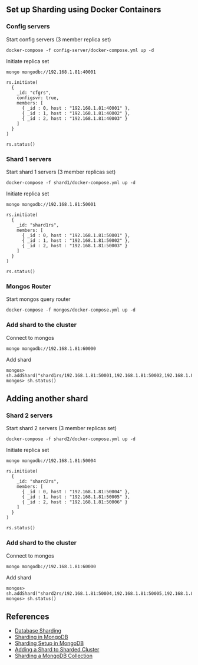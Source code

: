 ## Set up Sharding using Docker Containers

### Config servers

Start config servers (3 member replica set)

```
docker-compose -f config-server/docker-compose.yml up -d
```

Initiate replica set

```
mongo mongodb://192.168.1.81:40001
```

```
rs.initiate(
  {
    _id: "cfgrs",
    configsvr: true,
    members: [
      { _id : 0, host : "192.168.1.81:40001" },
      { _id : 1, host : "192.168.1.81:40002" },
      { _id : 2, host : "192.168.1.81:40003" }
    ]
  }
)

rs.status()
```

### Shard 1 servers

Start shard 1 servers (3 member replicas set)

```
docker-compose -f shard1/docker-compose.yml up -d
```

Initiate replica set

```
mongo mongodb://192.168.1.81:50001
```

```
rs.initiate(
  {
    _id: "shard1rs",
    members: [
      { _id : 0, host : "192.168.1.81:50001" },
      { _id : 1, host : "192.168.1.81:50002" },
      { _id : 2, host : "192.168.1.81:50003" }
    ]
  }
)

rs.status()
```

### Mongos Router

Start mongos query router

```
docker-compose -f mongos/docker-compose.yml up -d
```

### Add shard to the cluster

Connect to mongos

```
mongo mongodb://192.168.1.81:60000
```

Add shard

```
mongos> sh.addShard("shard1rs/192.168.1.81:50001,192.168.1.81:50002,192.168.1.81:50003")
mongos> sh.status()
```

## Adding another shard

### Shard 2 servers

Start shard 2 servers (3 member replicas set)

```
docker-compose -f shard2/docker-compose.yml up -d
```

Initiate replica set

```
mongo mongodb://192.168.1.81:50004
```

```
rs.initiate(
  {
    _id: "shard2rs",
    members: [
      { _id : 0, host : "192.168.1.81:50004" },
      { _id : 1, host : "192.168.1.81:50005" },
      { _id : 2, host : "192.168.1.81:50006" }
    ]
  }
)

rs.status()
```

### Add shard to the cluster

Connect to mongos

```
mongo mongodb://192.168.1.81:60000
```

Add shard

```
mongos> sh.addShard("shard2rs/192.168.1.81:50004,192.168.1.81:50005,192.168.1.81:50006")
mongos> sh.status()
```

## References

- [Database Sharding](https://www.mongodb.com/features/database-sharding-explained)
- [Sharding in MongoDB](https://www.mongodb.com/docs/manual/sharding/)
- [Sharding Setup in MongoDB](https://youtu.be/7Lp6R4CmuKE?si=-HgYAX6_wtO12zEV)
- [Adding a Shard to Sharded Cluster](https://youtu.be/LGERGvEaPW0?si=W2o4pKjxuSfZN7RQ)
- [Sharding a MongoDB Collection](https://youtu.be/Rwg26U0Zs1o?si=AnEBEMW5_21rGUba)
